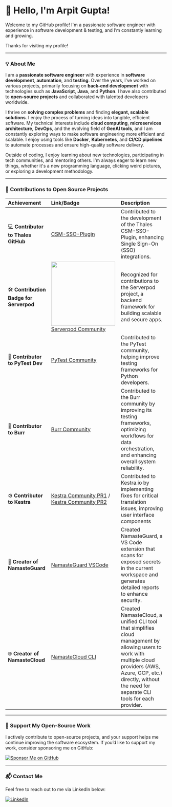 # 👋 Hello, I'm Arpit Gupta!

Welcome to my GitHub profile! I'm a passionate software engineer with experience in software development & testing, and I’m constantly learning and growing.  

Thanks for visiting my profile! 

---

### 💡 About Me

I am a **passionate software engineer** with experience in **software development**, **automation**, and **testing**. Over the years, I’ve worked on various projects, primarily focusing on **back-end development** with technologies such as **JavaScript**, **Java**, and **Python**. I have also contributed to **open-source projects** and collaborated with talented developers worldwide.

I thrive on **solving complex problems** and finding **elegant, scalable solutions**. I enjoy the process of turning ideas into tangible, efficient software. My technical interests include **cloud computing**, **microservices architecture**, **DevOps**, and the evolving field of **GenAI tools**, and I am constantly exploring ways to make software engineering more efficient and scalable. I enjoy using tools like **Docker**, **Kubernetes**, and **CI/CD pipelines** to automate processes and ensure high-quality software delivery.

Outside of coding, I enjoy learning about new technologies, participating in tech communities, and mentoring others. I'm always eager to learn new things, whether it's a new programming language, clicking weird pictures, or exploring a development methodology.

---

### 🏅 Contributions to Open Source Projects

| Achievement | Link/Badge | Description |
|:-----------|:-----------|:-----------|
| 💻 **Contributor to Thales GitHub** | [CSM-SSO-Plugin](https://github.com/ThalesGroup/csm-sso-plugin) | Contributed to the development of the Thales CSM-SSO-Plugin, enhancing Single Sign-On (SSO) integrations. |
| 🛠️ **Contribution Badge for Serverpod** | <a href="https://community.vaunt.dev/board/arpitgupta-it/achievements"><img src="https://api.vaunt.dev/v1/github/entities/arpitgupta-it/achievements/8d50131a-5390-4930-bf76-358636f52f0b?format=svg&style=raw" width="200"/></a>[Serverpod Community](https://github.com/serverpod/serverpod/pull/2944/files) | Recognized for contributions to the Serverpod project, a backend framework for building scalable and secure apps. |
| 🐍 **Contributor to PyTest Dev** | [PyTest Community](https://github.com/pytest-dev/pytest/pull/12968/files) | Contributed to the PyTest community, helping improve testing frameworks for Python developers. |
| 🚀 **Contributor to Burr** | [Burr Community](https://github.com/DAGWorks-Inc/burr/pull/418/files) | Contributed to the Burr community by improving its testing frameworks, optimizing workflows for data orchestration, and enhancing overall system reliability. |
| ⚙️ **Contributor to Kestra** | [Kestra Community PR1](https://github.com/kestra-io/kestra/pull/6463/files) / [Kestra Community PR2](https://github.com/kestra-io/kestra/pull/6466/files) | Contributed to Kestra.io by implementing fixes for critical translation issues, improving user interface components |
| 🔐 **Creator of NamasteGuard** | [NamasteGuard VSCode](https://github.com/NamasteLabs/namaste-guard) | Created NamasteGuard, a VS Code extension that scans for exposed secrets in the current workspace and generates detailed reports to enhance security. |
| 🌐 **Creator of NamasteCloud** | [NamasteCloud CLI](https://github.com/NamasteLabs/namaste-cloud) | Created NamasteCloud, a unified CLI tool that simplifies cloud management by allowing users to work with multiple cloud providers (AWS, Azure, GCP, etc.) directly, without the need for separate CLI tools for each provider. |

---

### 💖 Support My Open-Source Work

I actively contribute to open-source projects, and your support helps me continue improving the software ecosystem. If you’d like to support my work, consider sponsoring me on GitHub:

[![Sponsor Me on GitHub](https://img.shields.io/badge/Sponsor-Join%20Now-green)](https://github.com/sponsors/arpitgupta-it)

---

### 📬 Contact Me

Feel free to reach out to me via LinkedIn below:

[![LinkedIn](https://img.shields.io/badge/LinkedIn-0A66C2?style=for-the-badge&logo=linkedin&logoColor=white)](https://linkedin.com/in/arpitgupta-it)
